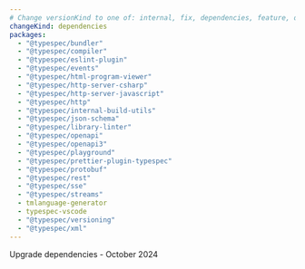 ```yaml
---
# Change versionKind to one of: internal, fix, dependencies, feature, deprecation, breaking
changeKind: dependencies
packages:
  - "@typespec/bundler"
  - "@typespec/compiler"
  - "@typespec/eslint-plugin"
  - "@typespec/events"
  - "@typespec/html-program-viewer"
  - "@typespec/http-server-csharp"
  - "@typespec/http-server-javascript"
  - "@typespec/http"
  - "@typespec/internal-build-utils"
  - "@typespec/json-schema"
  - "@typespec/library-linter"
  - "@typespec/openapi"
  - "@typespec/openapi3"
  - "@typespec/playground"
  - "@typespec/prettier-plugin-typespec"
  - "@typespec/protobuf"
  - "@typespec/rest"
  - "@typespec/sse"
  - "@typespec/streams"
  - tmlanguage-generator
  - typespec-vscode
  - "@typespec/versioning"
  - "@typespec/xml"
---
```


Upgrade dependencies - October 2024
